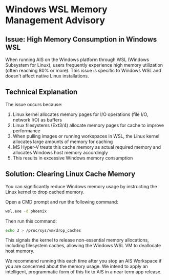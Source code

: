 # Windows WSL Memory Management Advisory

## Issue: High Memory Consumption in Windows WSL

When running AIS on the Windows platform through WSL (Windows Subsystem for Linux), users frequently experience high memory utilization (often reaching 80% or more). This issue is specific to Windows WSL and doesn't affect native Linux installations.

## Technical Explanation

The issue occurs because:

1. Linux kernel allocates memory pages for I/O operations (file I/O, network I/O) as buffers
2. Linux filesystems (Ext3/4) allocate memory pages for cache to improve performance
3. When pulling images or running workspaces in WSL, the Linux kernel allocates large amounts of memory for caching
4. MS Hyper-V treats this cache memory as actual required memory and allocates Windows host memory accordingly
5. This results in excessive Windows memory consumption

## Solution: Clearing Linux Cache Memory

You can significantly reduce Windows memory usage by instructing the Linux kernel to drop cached memory.

Open a CMD prompt and run the following command:
```bash
wsl.exe -d phoenix
```

Then run this command:
```bash
echo 3 > /proc/sys/vm/drop_caches
```
This signals the kernel to release non-essential memory allocations, including filesystem caches, allowing the Windows WSL VM to deallocate host memory.

We recommend running this each time after you stop an AIS Workspace if you are concerned about the memory usage. We intend to apply an intelligent, programmatic form of this fix to AIS in a near term app release.
